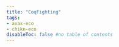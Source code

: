 ```yaml
---
title: "CoqFighting"
tags:
- avax-eco
- chikn-eco
disableToc: false #no table of contents
---
```



